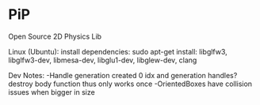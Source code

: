 # PiP
Open Source 2D Physics Lib


Linux (Ubuntu):
install dependencies:
sudo apt-get install:
libglfw3, libglfw3-dev, libmesa-dev, libglu1-dev, libglew-dev, clang


Dev Notes:
-Handle generation created 0 idx and generation handles? destroy body function thus only works once
-OrientedBoxes have collision issues when bigger in size
